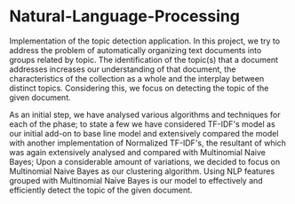 # Natural-Language-Processing
Implementation of the topic detection application. 
In this project, we try to address the problem of automatically organizing text documents into groups related by topic.
The identification of the topic(s) that a document addresses increases our understanding of that document, the characteristics 
of the collection as a whole and the interplay between distinct topics. Considering this, we focus on detecting the topic of
the given document.

As an initial step, we have analysed various algorithms and techniques for each of the phase; to state a few we have considered 
TF-IDF's model as our initial add-on to base line model and extensively compared the model with another implementation of 
Normalized TF-IDF's, the resultant of which was again extensively analysed and compared with Multinomial Naive Bayes;
Upon a considerable amount of variations, we decided to focus on Multinomial Naive Bayes as our clustering algorithm. 
Using NLP features grouped with Multinomial Naive Bayes is our model to effectively and efficiently detect the topic
of the given document.
